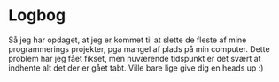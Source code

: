 # Logbog
Så jeg har opdaget, at jeg er kommet til at slette de fleste af mine programmerings projekter, pga mangel af plads på min computer. 
Dette problem har jeg fået fikset, men nuværende tidspunkt er det svært at indhente alt det der er gået tabt. Ville bare lige give dig en heads up :)
